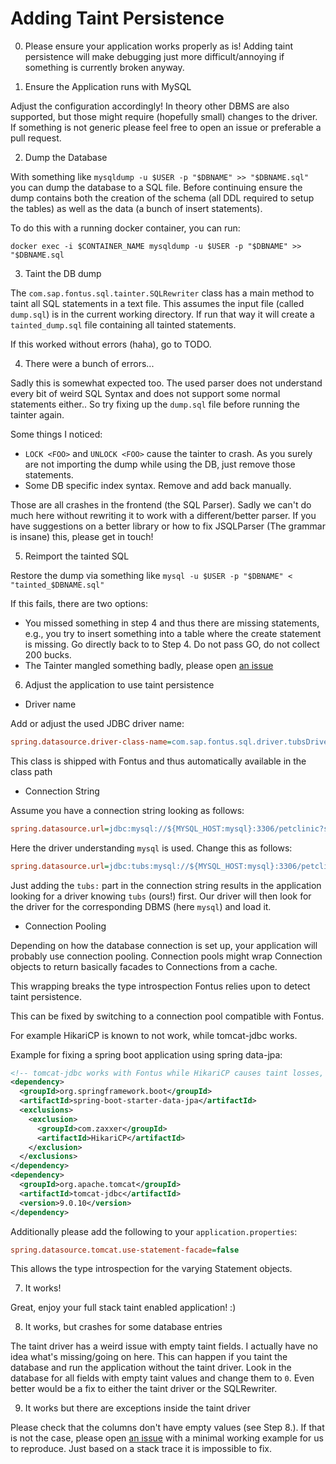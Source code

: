 # Adding Taint Persistence

0. Please ensure your application works properly as is! Adding taint persistence will make debugging just more difficult/annoying if something is currently broken anyway.

1. Ensure the Application runs with MySQL

Adjust the configuration accordingly! In theory other DBMS are also supported, but those might require (hopefully small) changes to the driver. If something is not generic please feel free to open an issue or preferable a pull request.

2. Dump the Database

With something like `mysqldump -u $USER -p "$DBNAME" >> "$DBNAME.sql"` you can dump the database to a SQL file. Before continuing ensure the dump contains both the creation of the schema (all DDL required to setup the tables) as well as the data (a bunch of insert statements).

To do this with a running docker container, you can run:
```
docker exec -i $CONTAINER_NAME mysqldump -u $USER -p "$DBNAME" >> "$DBNAME.sql
```

3. Taint the DB dump

The `com.sap.fontus.sql.tainter.SQLRewriter` class has a main method to taint all SQL statements in a text file. This assumes the input file (called `dump.sql`) is in the current working directory. If run that way it will create a `tainted_dump.sql` file containing all tainted statements.

If this worked without errors (haha), go to TODO.

4. There were a bunch of errors...

Sadly this is somewhat expected too. The used parser does not understand every bit of weird SQL Syntax and does not support some normal statements either.. So try fixing up the `dump.sql` file before running the tainter again.

Some things I noticed:

- `LOCK <FOO>` and `UNLOCK <FOO>` cause the tainter to crash. As you surely are not importing the dump while using the DB, just remove those statements.
- Some DB specific index syntax. Remove and add back manually.

Those are all crashes in the frontend (the SQL Parser). Sadly we can't do much here without rewriting it to work with a different/better parser. If you have suggestions on a better library or how to fix JSQLParser (The grammar is insane) this, please get in touch!

5. Reimport the tainted SQL

Restore the dump via something like ``mysql -u $USER -p "$DBNAME" < "tainted_$DBNAME.sql"``

If this fails, there are two options:

- You missed something in step 4 and thus there are missing statements, e.g., you try to insert something into a table where the create statement is missing. Go directly back to to Step 4. Do not pass GO, do not collect 200 bucks.
- The Tainter mangled something badly, please open [an issue](https://git.ias.cs.tu-bs.de/GDPR_Tainting/Fontus/issues?labels=123)

6. Adjust the application to use taint persistence

- Driver name

Add or adjust the used JDBC driver name:
```ini
spring.datasource.driver-class-name=com.sap.fontus.sql.driver.tubsDriver
```

This class is shipped with Fontus and thus automatically available in the class path

- Connection String

Assume you have a connection string looking as follows:
```ini
spring.datasource.url=jdbc:mysql://${MYSQL_HOST:mysql}:3306/petclinic?serverTimezone=UTC
```

Here the driver understanding `mysql` is used. Change this as follows:

```ini
spring.datasource.url=jdbc:tubs:mysql://${MYSQL_HOST:mysql}:3306/petclinic?serverTimezone=UTC
```

Just adding the `tubs:` part in the connection string results in the application looking for a driver knowing `tubs` (ours!) first. Our driver will then look for the driver for the corresponding DBMS (here `mysql`) and load it.

- Connection Pooling

Depending on how the database connection is set up, your application will probably use connection pooling. Connection pools might wrap Connection objects to return basically facades to Connections from a cache.

This wrapping breaks the type introspection Fontus relies upon to detect taint persistence.

This can be fixed by switching to a connection pool compatible with Fontus.

For example HikariCP is known to not work, while tomcat-jdbc works.

Example for fixing a spring boot application using spring data-jpa:

```xml
<!-- tomcat-jdbc works with Fontus while HikariCP causes taint losses, I have an idea on how to fix this tho.. -->
<dependency>
  <groupId>org.springframework.boot</groupId>
  <artifactId>spring-boot-starter-data-jpa</artifactId>
  <exclusions>
    <exclusion>
      <groupId>com.zaxxer</groupId>
      <artifactId>HikariCP</artifactId>
    </exclusion>
  </exclusions>
</dependency>
<dependency>
  <groupId>org.apache.tomcat</groupId>
  <artifactId>tomcat-jdbc</artifactId>
  <version>9.0.10</version>
</dependency>
```

Additionally please add the following to your `application.properties`:
```ini
spring.datasource.tomcat.use-statement-facade=false
```
This allows the type introspection for the varying Statement objects.

7. It works!

Great, enjoy your full stack taint enabled application! :)

8. It works, but crashes for some database entries

The taint driver has a weird issue with empty taint fields. I actually have no idea what's missing/going on here. This can happen if you taint the database and run the application without the taint driver. Look in the database for all fields with empty taint values and change them to `0`. Even better would be a fix to either the taint driver or the SQLRewriter.

9. It works but there are exceptions inside the taint driver

Please check that the columns don't have empty values (see Step 8.). If that is not the case, please open [an issue](https://git.ias.cs.tu-bs.de/GDPR_Tainting/Fontus/issues?labels=123) with a minimal working example for us to reproduce. Just based on a stack trace it is impossible to fix.

